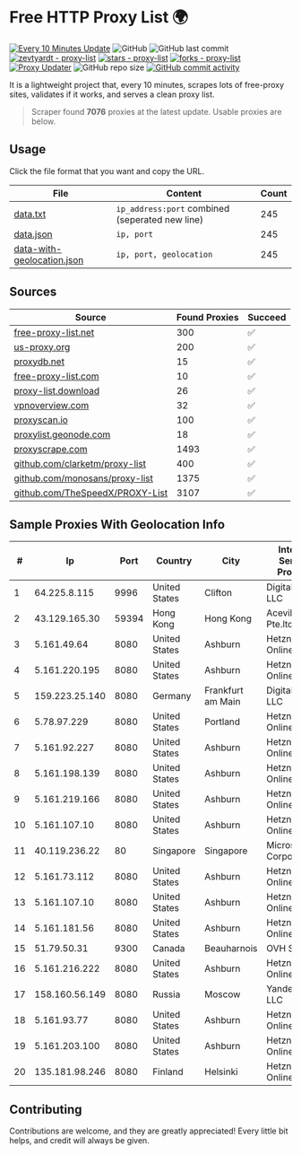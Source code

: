 
# Free HTTP Proxy List 🌍

[![Every 10 Minutes Update](https://github.com/mertguvencli/http-proxy-list/actions/workflows/main.yml/badge.svg?branch=main)](https://github.com/mertguvencli/http-proxy-list/actions/workflows/main.yml)
![GitHub](https://img.shields.io/github/license/mertguvencli/http-proxy-list)
![GitHub last commit](https://img.shields.io/github/last-commit/mertguvencli/http-proxy-list)
[![zevtyardt - proxy-list](https://img.shields.io/static/v1?label=zevtyardt&message=proxy-list&color=blue&logo=github)](https://github.com/zevtyardt/proxy-list "Go to GitHub repo")
[![stars - proxy-list](https://img.shields.io/github/stars/zevtyardt/proxy-list?style=social)](https://github.com/zevtyardt/proxy-list)
[![forks - proxy-list](https://img.shields.io/github/forks/zevtyardt/proxy-list?style=social)](https://github.com/zevtyardt/proxy-list)
[![Proxy Updater](https://github.com/zevtyardt/proxy-list/workflows/Proxy%20Updater/badge.svg)](https://github.com/zevtyardt/proxy-list/actions?query=workflow:"Proxy+Updater")
![GitHub repo size](https://img.shields.io/github/repo-size/zevtyardt/proxy-list)
[![GitHub commit activity](https://img.shields.io/github/commit-activity/m/zevtyardt/proxy-list?logo=commits)](https://github.com/zevtyardt/proxy-list/commits/main)

It is a lightweight project that, every 10 minutes, scrapes lots of free-proxy sites, validates if it works, and serves a clean proxy list.

> Scraper found **7076** proxies at the latest update. Usable proxies are below.

## Usage

Click the file format that you want and copy the URL.

|File|Content|Count|
|----|-------|-----|
|[data.txt](https://raw.githubusercontent.com/mertguvencli/http-proxy-list/main/proxy-list/data.txt)|`ip_address:port` combined (seperated new line)|245|
|[data.json](https://raw.githubusercontent.com/mertguvencli/http-proxy-list/main/proxy-list/data.json)|`ip, port`|245|
|[data-with-geolocation.json](https://raw.githubusercontent.com/mertguvencli/http-proxy-list/main/proxy-list/data-with-geolocation.json)|`ip, port, geolocation`|245|

## Sources

|Source|Found Proxies|Succeed|
|------|-------------|-------|
|[free-proxy-list.net](https://free-proxy-list.net)|300|✅|
|[us-proxy.org](https://www.us-proxy.org)|200|✅|
|[proxydb.net](http://proxydb.net)|15|✅|
|[free-proxy-list.com](https://free-proxy-list.com/?page=&port=&type%5B%5D=http&type%5B%5D=https&up_time=0&search=Search)|10|✅|
|[proxy-list.download](https://www.proxy-list.download/HTTP)|26|✅|
|[vpnoverview.com](https://vpnoverview.com/privacy/anonymous-browsing/free-proxy-servers)|32|✅|
|[proxyscan.io](https://www.proxyscan.io)|100|✅|
|[proxylist.geonode.com](https://proxylist.geonode.com/api/proxy-list?limit=300&page=1&sort_by=lastChecked&sort_type=desc&protocols=http,https)|18|✅|
|[proxyscrape.com](https://api.proxyscrape.com/v2/?request=displayproxies&protocol=http&timeout=10000&country=all&ssl=all&anonymity=all)|1493|✅|
|[github.com/clarketm/proxy-list](https://raw.githubusercontent.com/clarketm/proxy-list/master/proxy-list-raw.txt)|400|✅|
|[github.com/monosans/proxy-list](https://raw.githubusercontent.com/monosans/proxy-list/main/proxies/http.txt)|1375|✅|
|[github.com/TheSpeedX/PROXY-List](https://raw.githubusercontent.com/TheSpeedX/PROXY-List/master/http.txt)|3107|✅|


## Sample Proxies With Geolocation Info

|#|Ip|Port|Country|City|Internet Service Provider|
|-|--|----|-------|----|-------------------------|
|1|64.225.8.115|9996|United States|Clifton|DigitalOcean, LLC|
|2|43.129.165.30|59394|Hong Kong|Hong Kong|Aceville Pte.ltd|
|3|5.161.49.64|8080|United States|Ashburn|Hetzner Online GmbH|
|4|5.161.220.195|8080|United States|Ashburn|Hetzner Online GmbH|
|5|159.223.25.140|8080|Germany|Frankfurt am Main|DigitalOcean, LLC|
|6|5.78.97.229|8080|United States|Portland|Hetzner Online GmbH|
|7|5.161.92.227|8080|United States|Ashburn|Hetzner Online GmbH|
|8|5.161.198.139|8080|United States|Ashburn|Hetzner Online GmbH|
|9|5.161.219.166|8080|United States|Ashburn|Hetzner Online GmbH|
|10|5.161.107.10|8080|United States|Ashburn|Hetzner Online GmbH|
|11|40.119.236.22|80|Singapore|Singapore|Microsoft Corporation|
|12|5.161.73.112|8080|United States|Ashburn|Hetzner Online GmbH|
|13|5.161.107.10|8080|United States|Ashburn|Hetzner Online GmbH|
|14|5.161.181.56|8080|United States|Ashburn|Hetzner Online GmbH|
|15|51.79.50.31|9300|Canada|Beauharnois|OVH SAS|
|16|5.161.216.222|8080|United States|Ashburn|Hetzner Online GmbH|
|17|158.160.56.149|8080|Russia|Moscow|Yandex.Cloud LLC|
|18|5.161.93.77|8080|United States|Ashburn|Hetzner Online GmbH|
|19|5.161.203.100|8080|United States|Ashburn|Hetzner Online GmbH|
|20|135.181.98.246|8080|Finland|Helsinki|Hetzner Online GmbH|



## Contributing

Contributions are welcome, and they are greatly appreciated! Every
little bit helps, and credit will always be given.

